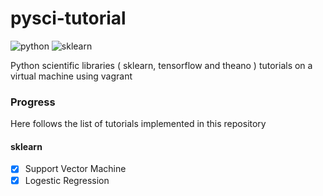 # pysci-tutorial 
![python](https://img.shields.io/badge/Python-3.5.1-blue.svg)
![sklearn](https://img.shields.io/badge/sklearn-0.17.0-blue.svg)

Python scientific libraries ( sklearn, tensorflow and theano ) tutorials on a virtual machine using vagrant


### Progress
Here follows the list of tutorials implemented in this repository

#### sklearn
- [x] Support Vector Machine
- [x] Logestic Regression
